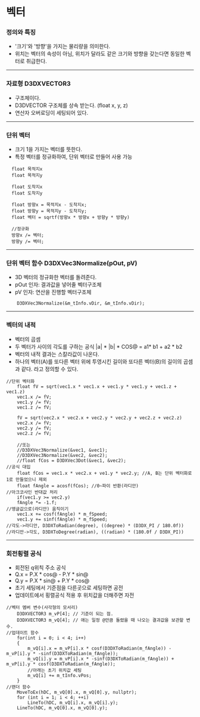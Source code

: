 # 벡터
### 정의와 특징
- '크기'와 '방향'을 가지는 물리량을 의미한다.
- 위치는 벡터의 속성이 아님, 위치가 달라도 같은 크기와 방향을 갖는다면 동일한 벡터로 취급한다.
***
### 자료형 D3DXVECTOR3
- 구조체이다.
- D3DVECTOR 구조체를 상속 받는다. (float x, y, z)
- 연산자 오버로딩이 세팅되어 있다.
***
### 단위 벡터
- 크기 1을 가지는 벡터를 뜻한다.
- 특정 벡터를 정규화하여, 단위 벡터로 만들어 사용 가능
```
  float 목적지x
  float 목적지y

  float 도착지x
  float 도착지y

  float 방향x = 목적지x - 도착지x;
  float 방향y = 목적지y - 도착지y;
  float 벡터 = sqrtf(방향x * 방향x + 방향y * 방향y)
  
  //정규화
  방향x /= 벡터;
  방향y /= 벡터;
```
***
### 단위 벡터 함수 D3DXVec3Normalize(pOut, pV)
- 3D 벡터의 정규화한 벡터를 돌려준다.
- pOut 인자: 결과값을 넣어줄 벡터구조체
- pV 인자: 연산을 진행할 벡터구조체
```
	D3DXVec3Normalize(&m_tInfo.vDir, &m_tInfo.vDir);
```
***
### 벡터의 내적
- 벡터의 곱셈
- 두 벡터가 사이의 각도를 구하는 공식 |a| * |b| * COS@ = a1* b1 + a2 * b2
- 벡터의 내적 결과는 스칼라값이 나온다.
- 하나의 벡터(A)를 또다른 벡터 위에 투영시킨 길이와 또다른 벡터(B)의 길이의 곱셈과 같다. 라고 정의할 수 있다.
```
//단위 벡터화
	float fV = sqrt(vec1.x * vec1.x + vec1.y * vec1.y + vec1.z + vec1.z)
	vec1.x /= fV;
	vec1.y /= fV;
	vec1.z /= fV;
	
	fV = sqrt(vec2.x * vec2.x + vec2.y * vec2.y + vec2.z + vec2.z)
	vec2.x /= fV;
	vec2.y /= fV;
	vec2.z /= fV;
	
	//또는
	//D3DXVec3Normalize(&vec1, &vec1);
	//D3DXVec3Normalize(&vec2, &vec2);
	//float fCos = D3DXVec3Dot(&vec1, &vec2);
//공식 대입
	float fCos = vec1.x * vec2.x + ve1.y * vec2.y; //A, B는 단위 벡터화로 1로 만들었으니 제외	
	float fAngle = acosf(fCos); //0~파이 반환(라디안)
//아크코사인 반대값 처리
	if(vec1.y >= vec2.y)
	fAngle *= -1.f;
//앵글값으로(라디안) 움직이기
	vec1.x += cosf(fAngle) * m_fSpeed;
	vec1.y += sinf(fAngle) * m_fSpeed;
//각도->라디안, D3DXToRadian(degree), ((degree) * (D3DX_PI / 180.0f))
//라디안->각도, D3DXToDegree(radian), ((radian) * (180.0f / D3DX_PI))
```
***
### 회전횡렬 공식
- 회전된 q위칙 주소 공식
- Q.x = P.X * cos@ - P.Y * sin@ 
- Q.y = P.X * sin@ + P.Y * cos@
- 초기 세팅에서 기준점을 다른곳으로 세팅하면 공전
- 업데이트에서 횡렬공식 적용 후 위치값을 더해주면 자전
```
//벡터 멤버 변수(사각형의 모서리)
	D3DXVECTOR3 m_vP[4]; // 기준이 되는 점. 
	D3DXVECTOR3 m_vQ[4]; // 애는 일정 @만큼 돌렸을 때 나오는 결과값을 보관할 변수. 
//업데이트 함수
	for(int i = 0; i < 4; i++)
	{
 		m_vQ[i].x = m_vP[i].x * cosf(D3DXToRadian(m_fAngle)) - m_vP[i].y * -sinf(D3DXToRadian(m_fAngle)); 
 		m_vQ[i].y = m_vP[i].x * -sinf(D3DXToRadian(m_fAngle)) + m_vP[i].y * cosf(D3DXToRadian(m_fAngle));
		//아래는 초기 위치값 세팅
		m_vQ[i] += m_tInfo.vPos;
	}
//랜더 함수
	MoveToEx(hDC, m_vQ[0].x, m_vQ[0].y, nullptr); 
	for (int i = 1; i < 4; ++i)
		LineTo(hDC, m_vQ[i].x, m_vQ[i].y); 
	LineTo(hDC, m_vQ[0].x, m_vQ[0].y); 
```
